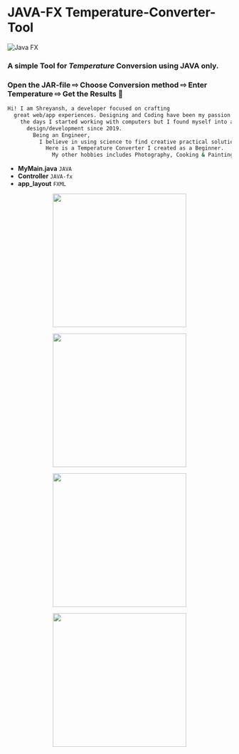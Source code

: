 # JAVA-FX Temperature-Converter-Tool

![Java FX](https://img.shields.io/badge/-Finished-brightgreen.svg)
### A simple Tool for *Temperature* Conversion using JAVA only.
### Open the JAR-file ⇨ Choose Conversion method ⇨ Enter Temperature ⇨ Get the Results :hatching_chick:

```bash
Hi! I am Shreyansh, a developer focused on crafting
  great web/app experiences. Designing and Coding have been my passion since
    the days I started working with computers but I found myself into app
      design/development since 2019.
        Being an Engineer,
          I believe in using science to find creative practical solutions.
            Here is a Temperature Converter I created as a Beginner.
              My other hobbies includes Photography, Cooking & Painting.
```

* **MyMain.java** `JAVA`
* **Controller** `JAVA-fx`
* **app_layout** `FXML`

<p align="center">
  <img width="max" height="300" src="https://github.com/guru-shreyansh/INTERNSHALA-Java-App-Developement-Projects/blob/master/Temperature%20Converter%20Tool/C2F%20%2B%201.png">
</p>
<p align="center">
  <img width="max" height="300" src="https://github.com/guru-shreyansh/INTERNSHALA-Java-App-Developement-Projects/blob/master/Temperature%20Converter%20Tool/C2F%20%2B%202.png">
</p>
<p align="center">
  <img width="max" height="300" src="https://github.com/guru-shreyansh/INTERNSHALA-Java-App-Developement-Projects/blob/master/Temperature%20Converter%20Tool/C2F%20%2B%203.png">
</p>
<p align="center">
  <img width="max" height="300" src="https://github.com/guru-shreyansh/INTERNSHALA-Java-App-Developement-Projects/blob/master/Temperature%20Converter%20Tool/C2F%20%2B%204.png">
</p>
<!---
> :hash:#JAVA #Lockdown :hash:#FX #Jar-File :hash:#App #FXML :hash:#Dev

####        :100: Get Socialistic :100:
--->
> :hash:#JAVA #Lockdown :hash:#FX #Jar-File :hash:#App #FXML :hash:#Dev

#### :heavy_plus_sign::: Get Socialistic :::heavy_plus_sign:
➧ [Facebook](https://www.facebook.com/shreyansh.kumarsingh.7)
➧ [Instagram](https://www.instagram.com/guru_harry/)
➧ [Twitter](https://twitter.com/HpShreyansh)

@guru-shreyansh
